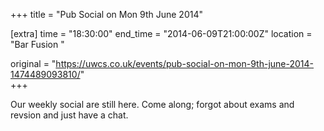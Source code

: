 +++
title = "Pub Social on Mon 9th June 2014"

[extra]
time = "18:30:00"
end_time = "2014-06-09T21:00:00Z"
location = "Bar Fusion "

original = "https://uwcs.co.uk/events/pub-social-on-mon-9th-june-2014-1474489093810/"    
+++

Our weekly social are still here. Come along; forgot about exams and revsion and just have a chat.

